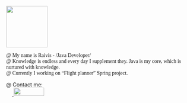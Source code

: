 <body>
<p>
<img border="0" src="https://brandslogos.com/wp-content/uploads/images/large/java-logo-black-and-white-1.png" width="111" height="112"></p>
<p><font face="Consolas">
@ My name is Raivis - /Java Developer/<br>
@ Knowledge is endless and every day I supplement they. Java is my core, which is nurtured with knowledge. <br>
@ Currently I working on “Flight planner” Spring project.
</font></p>
<p>@ Contact me:<br>&nbsp;&nbsp;&nbsp;&nbsp;<a href="https://www.linkedin.com/in/raivis-bruzguls">
<img border="0" src="https://blog.waalaxy.com/wp-content/uploads/2021/01/1497016117.png" width="82" height="22"></a></p>

</body>







